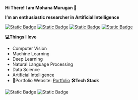 **Hi There! I am Mohana Murugan 👋**

**I’m an enthusiastic researcher in Artificial Intelligence**

 [![Static Badge](https://img.shields.io/badge/mohanamurukan%40gmail.com-red?logo=gmail&logoColor=white)](mailto:mohanamurukan@gmail.com) [![Static Badge](https://img.shields.io/badge/Mohana%20Murugan-blue?logo=google%20scholar&logoColor=white)](https://scholar.google.com/citations?user=DTGvo_sAAAAJ&hl=en&authuser=1) [![Static Badge](https://img.shields.io/badge/Mohana%20Murugan-%20green?logo=ResearchGate&logoColor=white)](https://www.researchgate.net/profile/Mohana-Murugan) [![Static Badge](https://img.shields.io/badge/Mohana%20Murugan-blue?logo=linkedin&logoColor=white)](https://www.linkedin.com/in/mohana-m-84a435231?utm_source=share&utm_campaign=share_via&utm_content=profile&utm_medium=android_app)
 
**💻Things I love** 
   - Computer Vision 
   - Machine Learning
   - Deep Learning
   - Natural Language Processing
   - Data Science
   - Artificial Intelligence
- 🎯Portfolio Website: [Portfolio]()
**🛠️Tech Stack**
  
 ![Static Badge](https://img.shields.io/badge/Python-black?logo=python) ![Static Badge](https://img.shields.io/badge/scikit-learn-black?logo=scikit-learn)

<!---
Mohana-AI/Mohana-AI is a ✨ special ✨ repository because its `README.md` (this file) appears on your GitHub profile.
You can click the Preview link to take a look at your changes.
--->
